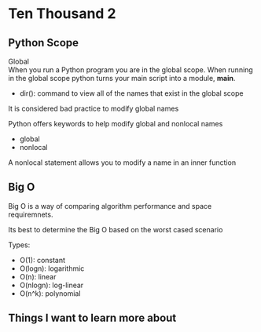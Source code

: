 # Ten Thousand 2

## Python Scope

Global\
When you run a Python program you are in the global scope. When running in the global scope python turns your main script into a module, __main__.

- dir(): command to view all of the names that exist in the global scope

It is considered bad practice to modify global names

Python offers keywords to help modify global and nonlocal names

- global
- nonlocal

A nonlocal statement allows you to modify a name in an inner function

## Big O

Big O is a way of comparing algorithm performance and space requiremnets.

Its best to determine the Big O based on the worst cased scenario

Types:

- O(1): constant
- O(logn): logarithmic
- O(n): linear
- O(nlogn): log-linear
- O(n^k): polynomial

## Things I want to learn more about

